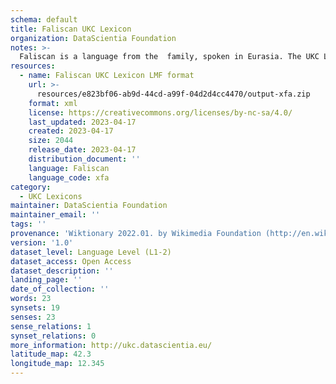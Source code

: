 ```yaml
---
schema: default
title: Faliscan UKC Lexicon
organization: DataScientia Foundation
notes: >-
  Faliscan is a language from the  family, spoken in Eurasia. The UKC Lexicon of Faliscan is represented as a lexico-semantic network. It consists of words, word senses, synsets, as well as sense-level and synset-level relationships.
resources:
  - name: Faliscan UKC Lexicon LMF format
    url: >-
      resources/e823bf06-ab9d-44cd-a99f-04d2d4cc4470/output-xfa.zip
    format: xml
    license: https://creativecommons.org/licenses/by-nc-sa/4.0/
    last_updated: 2023-04-17
    created: 2023-04-17
    size: 2044
    release_date: 2023-04-17
    distribution_document: ''
    language: Faliscan
    language_code: xfa
category:
  - UKC Lexicons
maintainer: DataScientia Foundation
maintainer_email: ''
tags: ''
provenance: 'Wiktionary 2022.01. by Wikimedia Foundation (http://en.wiktionary.org); Antonymy 1.0 by Gábor Bella (http://ukc.datascientia.eu); Princeton WordNet 2.1 by Princeton University (https://wordnet.princeton.edu)'
version: '1.0'
dataset_level: Language Level (L1-2)
dataset_access: Open Access
dataset_description: ''
landing_page: ''
date_of_collection: ''
words: 23
synsets: 19
senses: 23
sense_relations: 1
synset_relations: 0
more_information: http://ukc.datascientia.eu/
latitude_map: 42.3
longitude_map: 12.345
---
```

